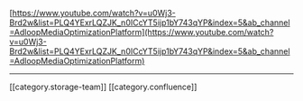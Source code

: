 

[https://www.youtube.com/watch?v=u0Wj3-Brd2w&list=PLQ4YExrLQZJK_n0ICcYT5ijp1bY743qYP&index=5&ab_channel=AdloopMediaOptimizationPlatform](https://www.youtube.com/watch?v=u0Wj3-Brd2w&list=PLQ4YExrLQZJK_n0ICcYT5ijp1bY743qYP&index=5&ab_channel=AdloopMediaOptimizationPlatform)



*****

[[category.storage-team]] 
[[category.confluence]] 
